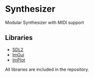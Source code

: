 # Synthesizer

Modular Synthesizer with MIDI support

## Libraries

- [SDL2](https://github.com/libsdl-org/SDL)
- [ImGui](https://github.com/ocornut/imgui)
- [ImPlot](https://github.com/epezent/implot)

All libraries are included in the repository.
